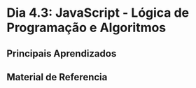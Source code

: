 # Dia 4.3: JavaScript - Lógica de Programação e Algoritmos

## Principais Aprendizados


## Material de Referencia